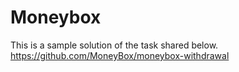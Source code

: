 # Moneybox
This is a sample solution of the task shared below.
https://github.com/MoneyBox/moneybox-withdrawal
